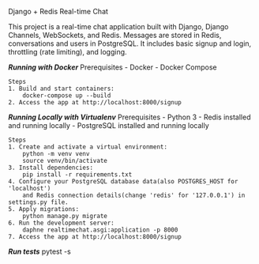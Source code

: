 Django + Redis Real-time Chat

This project is a real-time chat application built with Django, Django Channels, WebSockets, and Redis.
Messages are stored in Redis, conversations and users in PostgreSQL.
It includes basic signup and login, throttling (rate limiting), and logging.


***Running with Docker***
    Prerequisites
    - Docker
    - Docker Compose

    Steps
    1. Build and start containers:
        docker-compose up --build
    2. Access the app at http://localhost:8000/signup

***Running Locally with Virtualenv***
    Prerequisites
    - Python 3
    - Redis installed and running locally
    - PostgreSQL installed and running locally

    Steps
    1. Create and activate a virtual environment:
        python -m venv venv
        source venv/bin/activate
    3. Install dependencies:
        pip install -r requirements.txt
    4. Configure your PostgreSQL database data(also POSTGRES_HOST for 'localhost')
        and Redis connection details(change 'redis' for '127.0.0.1') in settings.py file.
    5. Apply migrations:
        python manage.py migrate
    6. Run the development server:
        daphne realtimechat.asgi:application -p 8000
    7. Access the app at http://localhost:8000/signup

***Run tests***
    pytest -s